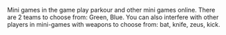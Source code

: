 Mini games in the game play parkour and other mini games online. There are 2 teams to choose from: Green, Blue. You can also interfere with other players in mini-games with weapons to choose from: bat, knife, zeus, kick.
